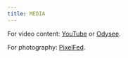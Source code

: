 ```yaml
---
title: MEDIA
---
```


For video content: [YouTube](https://youtube.com/@tamirrxyz) or [Odysee](https://odysee.com/@tamir).

For photography: [PixelFed](https://pixelfed.social/tamir).